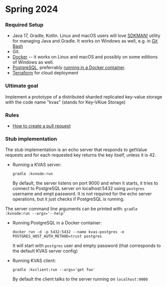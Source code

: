 # Spring 2024

### Required Setup

* Java 17, Gradle, Kotlin. Linux and macOS users will love [SDKMAN!](https://sdkman.io) utility for managing Java and Gradle. It works on Windows as well, e.g. in [Git Bash](https://gitforwindows.org/)
* Git. 
* [Docker](https://www.docker.com/) -- it works on Linux and macOS and possibly on some editions of Windows as well.
* [PostgreSQL](https://www.postgresql.org/), preferrably [running in a Docker container](https://hub.docker.com/_/postgres).
* [Terraform](https://www.terraform.io/) for cloud deployment

### Ultimate goal

Implement a prototype of a distributed sharded replicated key-value storage with the code name "kvas" (stands for Key-VAlue Storage)

### Rules

* [How to create a pull request](./CONTRIBUTION.md)

### Stub implementation

The stub implementation is an echo server that responds to getValue requests and for each requested key returns the key itself, unless it is 42.


* Running a KVAS server:

    `gradle :kvnode:run`
  
  By default, the server listens on port 9000 and when it starts, it tries to connect to PostgreSQL server on localhost:5432 using `postgres` username and empt password. It is not required for the echo server operations, but it just checks if PostgreSQL is running.

The server command line arguments can be printed with:
  `gradle :kvnode:run --args='--help'`
  
* Running PostgreSQL in a Docker container:
    
    `docker run -d -p 5432:5432 --name kvas-postgres -e POSTGRES_HOST_AUTH_METHOD=trust postgres`

    It will start with `postgres` user and empty password (that corresponds to the default KVAS server config)

* Running KVAS client:

  `gradle :kvclient:run --args='get foo'`

  By default the client talks to the server running on `localhost:9000`


